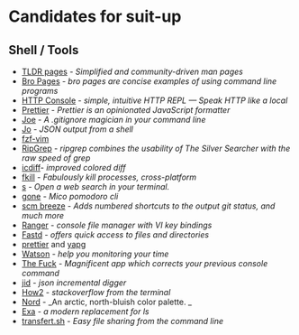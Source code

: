 # Candidates for suit-up

## Shell / Tools

- [TLDR pages](http://tldr-pages.github.io/) - _Simplified and community-driven man pages_
- [Bro Pages](http://bropages.org/) - _bro pages are concise examples of using command line programs_
- [HTTP Console](https://github.com/cloudhead/http-console) - _simple, intuitive HTTP REPL — Speak HTTP like a local_
- [Prettier](https://github.com/jlongster/prettier) - _Prettier is an opinionated JavaScript formatter_
- [Joe](https://github.com/karan/joe) - _A .gitignore magician in your command line_
- [Jo](https://github.com/jpmens/jo) - _JSON output from a shell_
- [fzf-vim](https://github.com/junegunn/fzf.vim)
- [RipGrep](https://github.com/BurntSushi/ripgrep) - _ripgrep combines the usability of The Silver Searcher with the raw speed of grep_
- [icdiff](http://www.jefftk.com/icdiff)- _improved colored diff_
- [fkill]() - _Fabulously kill processes, cross-platform_
- [s](https://github.com/zquestz/s) - _Open a web search in your terminal._
- [gone](https://github.com/guillaumebreton/gone) - _Mico pomodoro cli_
- [scm breeze](https://github.com/scmbreeze/scm_breeze) - _Adds numbered shortcuts to the output git status, and much more_
- [Ranger](http://ranger.nongnu.org/) - _console file manager with VI key bindings_
- [Fastd](https://github.com/clvv/fasd) - _offers quick access to files
  and directories_
- [prettier](https://github.com/prettier/prettier) and [yapg](https://github.com/google/yapf)
- [Watson](http://tailordev.github.io/Watson/) - _help you monitoring your time_
- [The Fuck](https://github.com/nvbn/thefuck) - _Magnificent app which corrects your previous console command_
- [jid](https://github.com/simeji/jid) - _json incremental digger_
- [How2](https://github.com/santinic/how2?utm_source=cronweekly.com) - _stackoverflow from the terminal_
- [Nord](https://github.com/arcticicestudio/nord) - _An arctic, north-bluish color palette. _
- [Exa](https://the.exa.website/) - _a modern replacement for ls_
- [transfert.sh](https://transfer.sh/) - _Easy file sharing from the command line_
